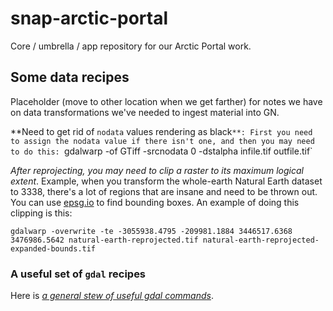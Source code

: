 # snap-arctic-portal

Core / umbrella / app repository for our Arctic Portal work.

## Some data recipes

Placeholder (move to other location when we get farther) for notes we have on data transformations we've needed to ingest material into GN.

**Need to get rid of `nodata` values rendering as black`**: First you need to assign the nodata value if there isn't one, and then you may need to do this: `gdalwarp -of GTiff -srcnodata 0 -dstalpha infile.tif outfile.tif`

*After reprojecting, you may need to clip a raster to its maximum logical extent*.  Example, when you transform the whole-earth Natural Earth dataset to 3338, there's a lot of regions that are insane and need to be thrown out.  You can use [epsg.io](http://epsg.io) to find bounding boxes.  An example of doing this clipping is this:

```
gdalwarp -overwrite -te -3055938.4795 -209981.1884 3446517.6368 3476986.5642 natural-earth-reprojected.tif natural-earth-reprojected-expanded-bounds.tif
```

### A useful set of `gdal` recipes
Here is *[a general stew of useful gdal commands](https://github.com/dwtkns/gdal-cheat-sheet)*.

